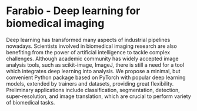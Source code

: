 # Farabio - Deep learning for biomedical imaging

Deep learning has transformed many aspects of industrial pipelines nowadays. Scientists involved in biomedical imaging research are also benefiting from the power of artificial intelligence to tackle complex challenges. Although academic community has widely accepted image analysis tools, such as scikit-image, ImageJ, there is still a need for a tool which integrates deep learning into analysis. We propose a minimal, but convenient Python package based on PyTorch with popular deep learning models, extended by trainers and datasets, providing great flexibility. Preliminary applications include classification, segmentation, detection, super-resolution, and image translation, which are crucial to perform variety of biomedical tasks.
